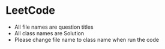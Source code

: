 # LeetCode

- All file names are question titles
- All class names are Solution
- Please change file name to class name when run the code
